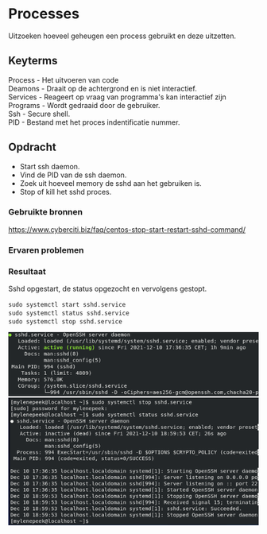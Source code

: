 # Processes
Uitzoeken hoeveel geheugen een process gebruikt en deze uitzetten. 

## Keyterms
Process - Het uitvoeren van code <br/>
Deamons - Draait op de achtergrond en is niet interactief. <br/>
Services - Reageert op vraag van programma's kan interactief zijn<br/>
Programs - Wordt gedraaid door de gebruiker. <br/>
Ssh - Secure shell. <br/>
PID - Bestand met het proces indentificatie nummer. 

## Opdracht
- Start ssh daemon.
- Vind de PID van de ssh daemon.
- Zoek uit hoeveel memory de sshd aan het gebruiken is.
- Stop of kill het sshd proces. 

### Gebruikte bronnen
https://www.cyberciti.biz/faq/centos-stop-start-restart-sshd-command/

### Ervaren problemen


### Resultaat
Sshd opgestart, de status opgezocht en vervolgens gestopt. 

`sudo systemctl start sshd.service` <br/>
`sudo systemctl status sshd.service` <br/>
`sudo systemctl stop sshd.service` <br/>

![processes-memory](../00_includes/processes-memory.png)
![processes-stop](../00_includes/processes-stop.png)

